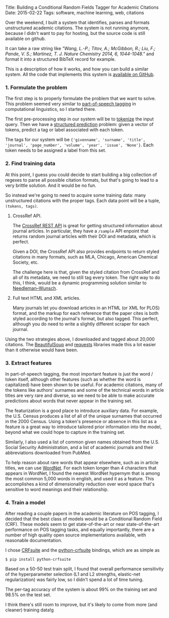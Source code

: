 Title: Building a Conditional Random Fields Tagger for Academic Citations
Date: 2015-02-22
Tags: software, machine learning, web, citations

Over the weekend, I built a system that identifies, parses and formats unstructured
academic citations. The system is not running anymore, because I didn't want to pay for
hosting, but the source code is still available on github.

It can take a raw string like
<i>"Wang, L.-P.; Titov, A.; McGibbon, R.; Liu, F.; Pande, V. S.; Martinez, T. J.
Nature Chemistry 2014, 6, 1044-1048."</i> and format it into a structured BibTeX
record for example.

This is a description of how it works, and how you can build a similar system.
All the code that implements this system is [available on GitHub](https://github.com/rmcgibbo/reftagger).

### 1. Formulate the problem

The first step is to properly formulate the problem that we want to solve.
This problem seemed very similar to [part-of-speech tagging](http://en.wikipedia.org/wiki/Part-of-speech_tagging)
in computational linguistics, so I started there.

The first pre-processing step in our system will be to
[tokenize](http://en.wikipedia.org/wiki/Tokenization_(lexical_analysis))
the input query. Then we have a
[structured prediction](http://en.wikipedia.org/wikipediai/Structured_prediction)
problem: given a vector of tokens, predict a tag or label associated with each token.

The tags for our system will be ``{'givenname', 'surname', 'title', 'journal',
'page_number', 'volume', 'year', 'issue', 'None'}``. Each token needs to be
assigned a label from this set.

### 2. Find training data

At this point, I guess you could decide to start building a big collection of
regexes to parse all possible citation formats, but that's going
to lead to a very brittle solution. And it would be no fun.

So instead we're going to need to acquire some training data: many unstructured
citations with the proper tags. Each data point will be a tuple, `(tokens, tags)`.

  1. CrossRef API.

      The [CrossRef REST API](https://github.com/CrossRef/rest-api-doc/blob/master/rest_api.md)
      is great for getting structured information about journal articles. In
      particular, they have a ``/sample`` API enpoint that returns random journal
      articles with their DOI and metadata, which is perfect.

      Given a DOI, the CrossRef API also provides endpoints to return styled
      citations in many formats, such as MLA, Chicago, American Chemical Society, etc.

      The challenge here is that, given the styled citation from CrossRef and
      all of its metadata, we need to still tag every token. The right way to
      do this, I think, would be a dynamic programming solution similar to
      [Needleman–Wunsch](http://en.wikipedia.org/wiki/Needleman%E2%80%93Wunsch_algorithm).

  2. Full text HTML and XML articles.

      Many journals let you download articles in an HTML (or XML for PLOS) format,
      and the markup for each reference that the paper cites is both styled
      according to the journal's format, but also tagged. This perfect, although
      you do need to write a slightly different scraper for each journal.

Using the two strategies above, I downloaded and tagged about 20,000 citations.
The [BeautifulSoup](http://www.crummy.com/software/BeautifulSoup/bs4/doc/) and
[requests](http://docs.python-requests.org/en/latest/) libraries made this a
lot easier than it otherwise would have been.


### 3. Extract features

In part-of-speech tagging, the most important feature is just the word / token
itself, although other features (such as whether the word is capitalized) have
been shown to be useful. For academic citations, many of the tokens like authors'
surnames and some of the technical words in article titles are very rare and
diverse, so we need to be able to make accurate predictions about words that
never appear in the training set.

The featurization is a good place to introduce auxiliary data. For example, the
U.S. Census produces a list of all of the unique surnames that occurred in the
2000 Census. Using a token's presence or absence in this list as a feature is a
great way to introduce tailored prior information into the model, beyond what
we could hope to capture in the training set.

Similarly, I also used a list of common given names obtained from the U.S. Social
Security Administration, and a list of academic journals and their abbreviations
downloaded from PubMed.

To help reason about rare words that appear elsewhere, such as in article titles,
we can use [WordNet](http://wordnet.princeton.edu/). For each token longer than 4
characters that appears in WordNet, I found the nearest WordNet hypernym that is
among the most common 5,000 words in english, and used it as a feature. This
accomplishes a kind of dimensionality reduction over word space that's sensitive
to word meanings and their relationship.

### 4. Train a model

After reading a couple papers in the academic literature on POS tagging, I
decided that the best class of models would be a Conditional Random Field (CRF).
These models seem to get state-of-the-art or near state-of-the-art performance on
POS tagging tasks, and equally importantly, there are a number of high quality
open source implementations available, with reasonable documentation.

I chose [CRFsuite](http://www.chokkan.org/software/crfsuite/) and the [python-crfsuite](http://python-crfsuite.readthedocs.org/en/latest/)
bindings, which are as simple as

    $ pip install python-crfsuite

Based on a 50-50 test train split, I found that overall performance sensitivity
of the hyperparameter selection (L1 and L2 strengths, elastic-net regularization)
was fairly low, so I didn't spend a lot of time tuning.

The per-tag accuracy of the system is about 99% on the training set and 98.5%
on the test set.

I think there's still room to improve, but it's likely to come from more (and cleaner)
training data!g
